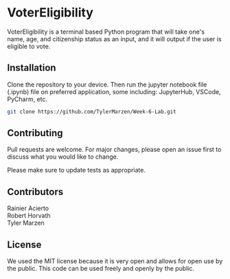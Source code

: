 # VoterEligibility 

VoterEligibility is a terminal based Python program that will take one's name, age, and citizenship status as an input, and it will output if the user is eligible to vote.

## Installation

Clone the repository to your device. Then run the jupyter notebook file (.ipynb) file on preferred application, some including: JupyterHub, VSCode, PyCharm, etc.

```bash
git clone https://github.com/TylerMarzen/Week-6-Lab.git
```

## Contributing
Pull requests are welcome. For major changes, please open an issue first to discuss what you would like to change.

Please make sure to update tests as appropriate.

## Contributors
Rainier Acierto <br>
Robert Horvath <br>
Tyler Marzen

## License
We used the MIT license because it is very open and allows for open use by the public. This code can be used freely and openly by the public.
